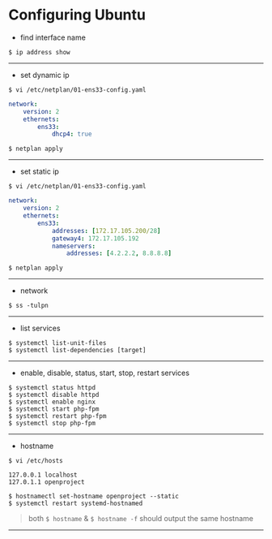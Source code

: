 # Configuring Ubuntu

- find interface name
```
$ ip address show
```
---
- set dynamic ip
```
$ vi /etc/netplan/01-ens33-config.yaml
```
```yaml
network:
    version: 2
    ethernets:
        ens33:
            dhcp4: true
```
```
$ netplan apply
```
---
- set static ip
```
$ vi /etc/netplan/01-ens33-config.yaml
```
```yaml
network:
    version: 2
    ethernets:
        ens33:
            addresses: [172.17.105.200/28]
            gateway4: 172.17.105.192
            nameservers:
                addresses: [4.2.2.2, 8.8.8.8]
```
```
$ netplan apply
```
---
- network
```
$ ss -tulpn
```
---
- list services
```
$ systemctl list-unit-files
$ systemctl list-dependencies [target]
```
---
- enable, disable, status, start, stop, restart services
```
$ systemctl status httpd
$ systemctl disable httpd
$ systemctl enable nginx
$ systemctl start php-fpm
$ systemctl restart php-fpm
$ systemctl stop php-fpm
```
---
- hostname
```
$ vi /etc/hosts
```
```
127.0.0.1 localhost
127.0.1.1 openproject
```
```
$ hostnamectl set-hostname openproject --static
$ systemctl restart systemd-hostnamed
```
> both `$ hostname` & `$ hostname -f` should output the same hostname
---